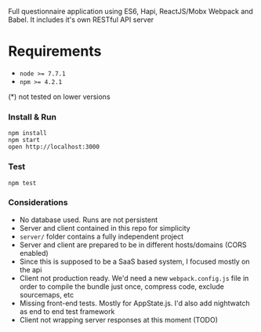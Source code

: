 Full questionnaire application using ES6, Hapi, ReactJS/Mobx Webpack and Babel. It includes it's own RESTful API server

# Requirements
- `node >= 7.7.1` 
- `npm >= 4.2.1`

(*) not tested on lower versions

### Install & Run

```
npm install
npm start
open http://localhost:3000
```

### Test
```
npm test
```

### Considerations
- No database used. Runs are not persistent
- Server and client contained in this repo for simplicity 
- `server/` folder contains a fully independent project 
- Server and client are prepared to be in different hosts/domains (CORS enabled) 
- Since this is supposed to be a SaaS based system, I focused mostly on the api
- Client not production ready. We'd need a new `webpack.config.js` file in order
to compile the bundle just once, compress code, exclude sourcemaps, etc
- Missing front-end tests. Mostly for AppState.js. I'd also add nightwatch as end to end test framework
- Client not wrapping server responses at this moment (TODO)

